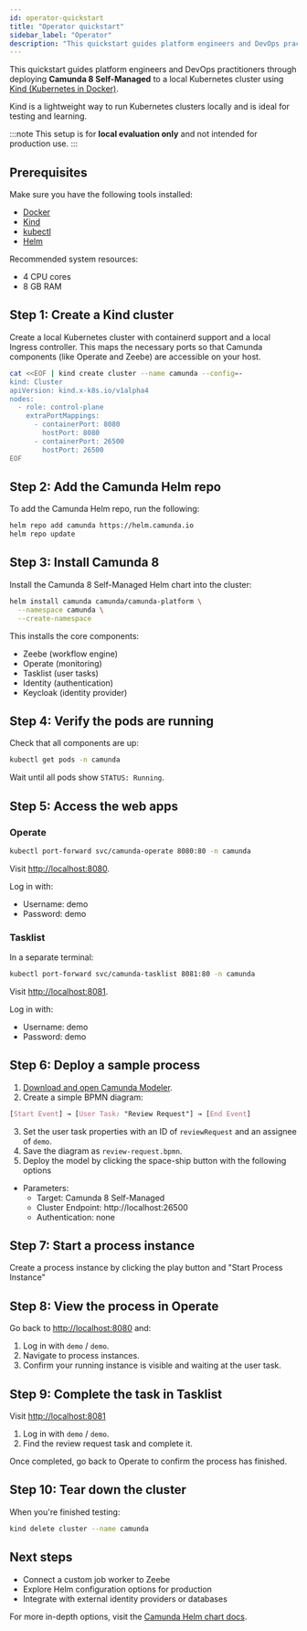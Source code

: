 ```yaml
---
id: operator-quickstart
title: "Operator quickstart"
sidebar_label: "Operator"
description: "This quickstart guides platform engineers and DevOps practitioners through deploying Camunda 8 Self-Managed to a local Kubernetes cluster using Kind (Kubernetes in Docker)."
---
```


This quickstart guides platform engineers and DevOps practitioners through deploying **Camunda 8 Self-Managed** to a local Kubernetes cluster using [Kind (Kubernetes in Docker)](https://kind.sigs.k8s.io/).

Kind is a lightweight way to run Kubernetes clusters locally and is ideal for testing and learning.

:::note
This setup is for **local evaluation only** and not intended for production use.
:::

## Prerequisites

Make sure you have the following tools installed:

- [Docker](https://docs.docker.com/get-docker/)
- [Kind](https://kind.sigs.k8s.io/docs/user/quick-start/)
- [kubectl](https://kubernetes.io/docs/tasks/tools/)
- [Helm](https://helm.sh/docs/intro/install/)

Recommended system resources:

- 4 CPU cores
- 8 GB RAM

## Step 1: Create a Kind cluster

Create a local Kubernetes cluster with containerd support and a local Ingress controller. This maps the necessary ports so that Camunda components (like Operate and Zeebe) are accessible on your host.

```bash
cat <<EOF | kind create cluster --name camunda --config=-
kind: Cluster
apiVersion: kind.x-k8s.io/v1alpha4
nodes:
  - role: control-plane
    extraPortMappings:
      - containerPort: 8080
        hostPort: 8080
      - containerPort: 26500
        hostPort: 26500
EOF
```

## Step 2: Add the Camunda Helm repo

To add the Camunda Helm repo, run the following:

```bash
helm repo add camunda https://helm.camunda.io
helm repo update
```

## Step 3: Install Camunda 8

Install the Camunda 8 Self-Managed Helm chart into the cluster:

```bash
helm install camunda camunda/camunda-platform \
  --namespace camunda \
  --create-namespace
```

This installs the core components:

- Zeebe (workflow engine)
- Operate (monitoring)
- Tasklist (user tasks)
- Identity (authentication)
- Keycloak (identity provider)

## Step 4: Verify the pods are running

Check that all components are up:

```bash
kubectl get pods -n camunda
```

Wait until all pods show `STATUS: Running`.

## Step 5: Access the web apps

### Operate

```bash
kubectl port-forward svc/camunda-operate 8080:80 -n camunda
```

Visit [http://localhost:8080](http://localhost:8080).

Log in with:

- Username: demo
- Password: demo

### Tasklist

In a separate terminal:

```bash
kubectl port-forward svc/camunda-tasklist 8081:80 -n camunda
```

Visit [http://localhost:8081](http://localhost:8081).

Log in with:

- Username: demo
- Password: demo

## Step 6: Deploy a sample process

1. [Download and open Camunda Modeler](https://camunda.com/download/modeler/).
2. Create a simple BPMN diagram:

```css
[Start Event] → [User Task: "Review Request"] → [End Event]
```

3. Set the user task properties with an ID of `reviewRequest` and an assignee of `demo`.
4. Save the diagram as `review-request.bpmn`.
5. Deploy the model by clicking the space-ship button with the following options

- Parameters:
  - Target: Camunda 8 Self-Managed
  - Cluster Endpoint: http://localhost:26500
  - Authentication: none

## Step 7: Start a process instance

Create a process instance by clicking the play button and "Start Process Instance"

## Step 8: View the process in Operate

Go back to [http://localhost:8080](http://localhost:8080) and:

1. Log in with `demo` / `demo`.
2. Navigate to process instances.
3. Confirm your running instance is visible and waiting at the user task.

## Step 9: Complete the task in Tasklist

Visit [http://localhost:8081](http://localhost:8081)

1. Log in with `demo` / `demo`.
2. Find the review request task and complete it.

Once completed, go back to Operate to confirm the process has finished.

## Step 10: Tear down the cluster

When you're finished testing:

```bash
kind delete cluster --name camunda
```

## Next steps

- Connect a custom job worker to Zeebe
- Explore Helm configuration options for production
- Integrate with external identity providers or databases

For more in-depth options, visit the [Camunda Helm chart docs](https://github.com/camunda/camunda-platform-helm).
